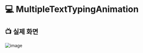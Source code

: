 # 💻 MultipleTextTypingAnimation
## 📺 실제 화면
![image](https://user-images.githubusercontent.com/64779472/143890961-c49ef93f-ec4a-4664-943f-ccc1ce335e19.png)